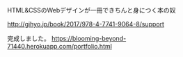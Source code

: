 HTML&CSSのWebデザインが一冊できちんと身につく本の奴

http://gihyo.jp/book/2017/978-4-7741-9064-8/support

完成しました。
https://blooming-beyond-71440.herokuapp.com/portfolio.html
